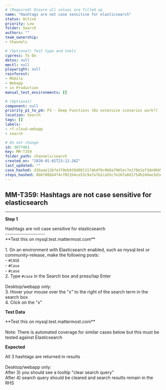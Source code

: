 ```yaml
---
# (Required) Ensure all values are filled up
name: "Hashtags are not case sensitive for elasticsearch"
status: Active
priority: Low
folder: Search
authors: ""
team_ownership: 
- Channels

# (Optional) Test type and tools
cypress: To Do
detox: null
mmctl: null
playwright: null
rainforest: 
- Mobile
- Webapp
- in Production
manual_test_environments: []

# (Optional)
component: null
priority_p1_to_p4: P3 - Deep Functions (Do extensive scenarios work?)
location: Search
tags: []
labels: 
- rf-cloud-webapp
- search

# Do not change
id: 3877461
key: MM-T359
folder_path: channels/search
created_on: "2020-01-02T23:12:26Z"
last_updated: ""
case_hashed: d3baae12bfe3f0eb939d0813174b4f0c068a7965ec7e170e1af3de966537c0269ea20e2ad0f3abc5ebcf4d6a2a42e424
steps_hashed: 8b6f80bb4f4cf021b4ce53c9a7a7b2ca55c7e16fa8d1754b2d4ae3d1e2e63ced1372186fc25128c8fb11ef2da8446438
---
```


## MM-T359: Hashtags are not case sensitive for elasticsearch

---

**Step 1**

Hashtags are not case sensitive for elasticsearch\
\--------------------\
\*\*Test this on mysql.test.mattermost.com\*\*\
\
1\. On an environment with Elasticsearch enabled, such as mysql.test or community-release, make the following posts:\
\- `#CASE`\
\- `#Case`\
\- `#case`\
2\. Type `#case` in the Search box and press/tap Enter\
\
Desktop/webapp only:\
3\. Hover your mouse over the "x" to the right of the search term in the search box\
4\. Click on the "x"

**Test Data**

\*\*Test this on mysql.test.mattermost.com\*\*\
\
Note: There is automated coverage for similar cases below but this must be tested against Elasticsearch

**Expected**

All 3 hashtags are returned in results\
\
Desktop/webapp only:\
After 3) you should see a tooltip "clear search query"\
After 4) search query should be cleared and search results remain in the RHS
